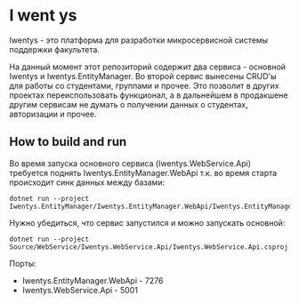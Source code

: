 # I went ys

Iwentys - это платформа для разработки микросервисной системы поддержки факультета.

На данный момент этот репозиторий содержит два сервиса - основной Iwentys и Iwentys.EntityManager. Во второй сервис вынесены CRUD'ы для работы со студентами, группами и прочее. Это позволит в других проектах переиспользовать функционал, а в дальнейшем в продакшене другим сервисам не думать о получении данных о студентах, авторизации и прочее.

## How to build and run

Во время запуска основного сервиса (Iwentys.WebService.Api) требуется поднять Iwentys.EntityManager.WebApi т.к. во время старта происходит синк данных между базами:

```
dotnet run --project Iwentys.EntityManager/Iwentys.EntityManager.WebApi/Iwentys.EntityManager.WebApi.csproj
```

Нужно убедиться, что сервис запустился и можно запускать основной:

```
dotnet run --project Source/WebService/Iwentys.WebService.Api/Iwentys.WebService.Api.csproj
```

Порты:
- Iwentys.EntityManager.WebApi - 7276
- Iwentys.WebService.Api - 5001
